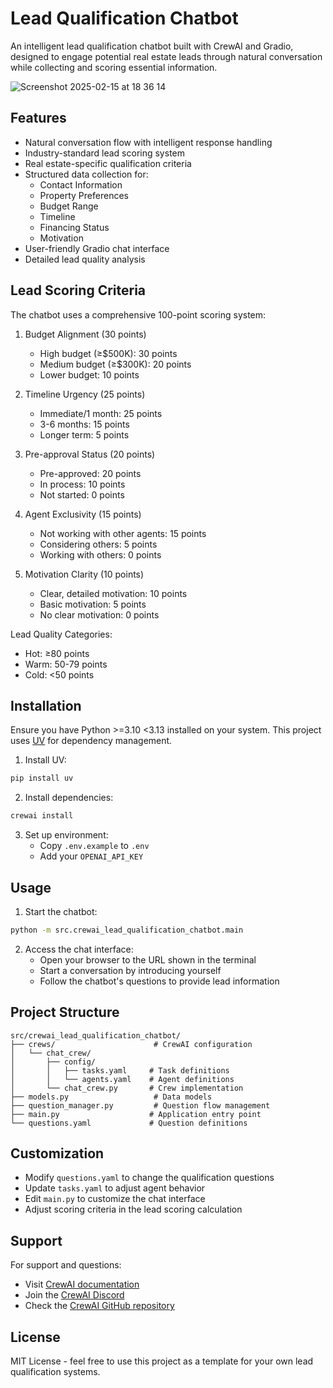 # Lead Qualification Chatbot

An intelligent lead qualification chatbot built with CrewAI and Gradio, designed to engage potential real estate leads through natural conversation while collecting and scoring essential information.

![Screenshot 2025-02-15 at 18 36 14](https://github.com/user-attachments/assets/28e18bf1-7c4e-4217-8da2-d86082a2e84e)


## Features

- Natural conversation flow with intelligent response handling
- Industry-standard lead scoring system
- Real estate-specific qualification criteria
- Structured data collection for:
  - Contact Information
  - Property Preferences
  - Budget Range
  - Timeline
  - Financing Status
  - Motivation
- User-friendly Gradio chat interface
- Detailed lead quality analysis

## Lead Scoring Criteria

The chatbot uses a comprehensive 100-point scoring system:

1. Budget Alignment (30 points)
   - High budget (≥$500K): 30 points
   - Medium budget (≥$300K): 20 points
   - Lower budget: 10 points

2. Timeline Urgency (25 points)
   - Immediate/1 month: 25 points
   - 3-6 months: 15 points
   - Longer term: 5 points

3. Pre-approval Status (20 points)
   - Pre-approved: 20 points
   - In process: 10 points
   - Not started: 0 points

4. Agent Exclusivity (15 points)
   - Not working with other agents: 15 points
   - Considering others: 5 points
   - Working with others: 0 points

5. Motivation Clarity (10 points)
   - Clear, detailed motivation: 10 points
   - Basic motivation: 5 points
   - No clear motivation: 0 points

Lead Quality Categories:
- Hot: ≥80 points
- Warm: 50-79 points
- Cold: <50 points

## Installation

Ensure you have Python >=3.10 <3.13 installed on your system. This project uses [UV](https://docs.astral.sh/uv/) for dependency management.

1. Install UV:
```bash
pip install uv
```

2. Install dependencies:
```bash
crewai install
```

3. Set up environment:
   - Copy `.env.example` to `.env`
   - Add your `OPENAI_API_KEY`

## Usage

1. Start the chatbot:
```bash
python -m src.crewai_lead_qualification_chatbot.main
```

2. Access the chat interface:
   - Open your browser to the URL shown in the terminal
   - Start a conversation by introducing yourself
   - Follow the chatbot's questions to provide lead information

## Project Structure

```
src/crewai_lead_qualification_chatbot/
├── crews/                      # CrewAI configuration
│   └── chat_crew/
│       ├── config/
│       │   ├── tasks.yaml     # Task definitions
│       │   └── agents.yaml    # Agent definitions
│       └── chat_crew.py       # Crew implementation
├── models.py                   # Data models
├── question_manager.py         # Question flow management
├── main.py                    # Application entry point
└── questions.yaml             # Question definitions
```

## Customization

- Modify `questions.yaml` to change the qualification questions
- Update `tasks.yaml` to adjust agent behavior
- Edit `main.py` to customize the chat interface
- Adjust scoring criteria in the lead scoring calculation

## Support

For support and questions:
- Visit [CrewAI documentation](https://docs.crewai.com)
- Join the [CrewAI Discord](https://discord.com/invite/X4JWnZnxPb)
- Check the [CrewAI GitHub repository](https://github.com/joaomdmoura/crewai)

## License

MIT License - feel free to use this project as a template for your own lead qualification systems.
